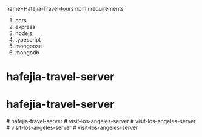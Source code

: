 name=Hafejia-Travel-tours
npm i
requirements

1. cors
2. express
3. nodejs
4. typescript
5. mongoose
6. mongodb

# hafejia-travel-server
# hafejia-travel-server
#   h a f e j i a - t r a v e l - s e r v e r  
 #   v i s i t - l o s - a n g e l e s - s e r v e r  
 #   v i s i t - l o s - a n g e l e s - s e r v e r  
 #   v i s i t - l o s - a n g e l e s - s e r v e r  
 #   v i s i t - l o s - a n g e l e s - s e r v e r  
 